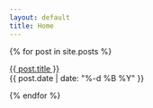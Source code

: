 ```yaml
---
layout: default
title: Home
---
```

<div class="main-content">
<div class="home-posts">
  {% for post in site.posts %}
    <p><a href="{{ post.url }}">{{ post.title }}</a> 
    <br />
    {{ post.date | date: "%-d %B %Y" }}</p>
  {% endfor %}
</div>
</div>
